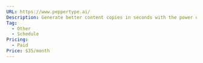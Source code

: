 ```yaml
---
URL: https://www.peppertype.ai/
Description: Generate better content copies in seconds with the power of Artificial Intelligence.
Tag:
  - Other
  - Schedule
Pricing:
  - Paid
Price: $35/month
---
```

